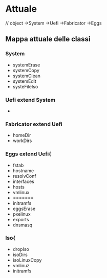 # Attuale

// object ->System ->Uefi ->Fabricator ->Eggs

## Mappa attuale delle classi
### System 
*  systemErase
*  systemCopy
*  systemClean
*  systemEdit
*  systeFileIso


### Uefi extend System
* 

### Fabricator extend Uefi
* homeDir
* workDirs


### Eggs extend Uefi{
* fstab
* hostname
* resolvConf
* interfaces
* hosts
* vmlinux
* =======
* initramfs
* eggsErase
* pxelinux
* exports
* dnsmasq


### Iso{
* dropIso
* isoDirs
* isoLinuxCopy
* vmlinuz
* initramfs
